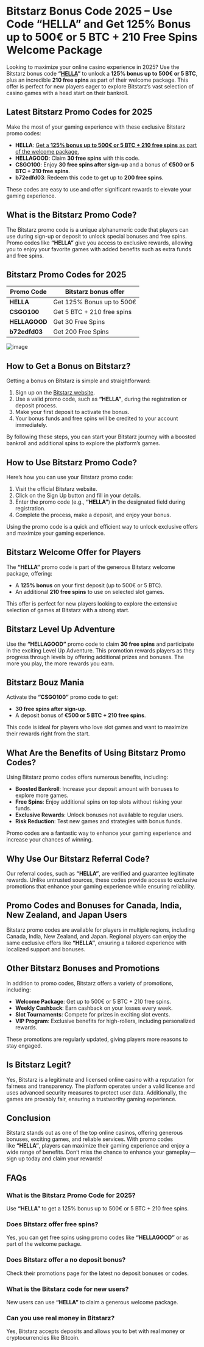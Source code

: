 # **Bitstarz Bonus Code 2025 – Use Code “HELLA” and Get 125% Bonus up to 500€ or 5 BTC + 210 Free Spins Welcome Package**

Looking to maximize your online casino experience in 2025? Use the Bitstarz bonus code **“**[**HELLA**](https://bs4.direct/b1778c498)**”** to unlock a **125% bonus up to 500€ or 5 BTC**, plus an incredible **210 free spins** as part of their welcome package. This offer is perfect for new players eager to explore Bitstarz’s vast selection of casino games with a head start on their bankroll.

## **Latest Bitstarz Promo Codes for 2025**

Make the most of your gaming experience with these exclusive Bitstarz promo codes:

*   **HELLA**: [Get a **125% bonus up to 500€ or 5 BTC + 210 free spins** as part of the welcome package.](https://bs4.direct/b1778c498)
*   **HELLAGOOD**: Claim **30 free spins** with this code.
*   **CSGO100**: Enjoy **30 free spins after sign-up** and a bonus of **€500 or 5 BTC + 210 free spins**.
*   **b72edfd03**: Redeem this code to get up to **200 free spins**.

These codes are easy to use and offer significant rewards to elevate your gaming experience.

## **What is the Bitstarz Promo Code?**

The Bitstarz promo code is a unique alphanumeric code that players can use during sign-up or deposit to unlock special bonuses and free spins. Promo codes like **“HELLA”** give you access to exclusive rewards, allowing you to enjoy your favorite games with added benefits such as extra funds and free spins.

## **Bitstarz** **Promo Codes for 2025**

| **Promo Code** | **Bitstarz bonus offer** |
| -------------- | -------------------------- |
| **HELLA** | Get 125% Bonus up to 500€|
| **CSGO100** | Get 5 BTC + 210 free spins|
| **HELLAGOOD** | Get 30 Free Spins|
| **b72edfd03** | Get 200 Free Spins|

![image](https://csgototem.com/wp-content/uploads/2020/07/bitstarz-promo-2.webp)

## **How to Get a Bonus on Bitstarz?**

Getting a bonus on Bitstarz is simple and straightforward:

1.  Sign up on the [Bitstarz website](https://bs4.direct/b1778c498).
2.  Use a valid promo code, such as **“HELLA”**, during the registration or deposit process.
3.  Make your first deposit to activate the bonus.
4.  Your bonus funds and free spins will be credited to your account immediately.

By following these steps, you can start your Bitstarz journey with a boosted bankroll and additional spins to explore the platform’s games.

## **How to Use Bitstarz Promo Code?**

Here’s how you can use your Bitstarz promo code:

1.  Visit the official Bitstarz website.
2.  Click on the Sign Up button and fill in your details.
3.  Enter the promo code (e.g., **“HELLA”**) in the designated field during registration.
4.  Complete the process, make a deposit, and enjoy your bonus.

Using the promo code is a quick and efficient way to unlock exclusive offers and maximize your gaming experience.

## **Bitstarz Welcome Offer for Players**

The **“HELLA”** promo code is part of the generous Bitstarz welcome package, offering:

*   A **125% bonus** on your first deposit (up to 500€ or 5 BTC).
*   An additional **210 free spins** to use on selected slot games.

This offer is perfect for new players looking to explore the extensive selection of games at Bitstarz with a strong start.

## **Bitstarz Level Up Adventure**

Use the **“HELLAGOOD”** promo code to claim **30 free spins** and participate in the exciting Level Up Adventure. This promotion rewards players as they progress through levels by offering additional prizes and bonuses. The more you play, the more rewards you earn.

## **Bitstarz Bouz Mania**

Activate the **“CSGO100”** promo code to get:

*   **30 free spins after sign-up**.
*   A deposit bonus of **€500 or 5 BTC + 210 free spins**.

This code is ideal for players who love slot games and want to maximize their rewards right from the start.

## **What Are the Benefits of Using Bitstarz Promo Codes?**

Using Bitstarz promo codes offers numerous benefits, including:

*   **Boosted Bankroll**: Increase your deposit amount with bonuses to explore more games.
*   **Free Spins**: Enjoy additional spins on top slots without risking your funds.
*   **Exclusive Rewards**: Unlock bonuses not available to regular users.
*   **Risk Reduction**: Test new games and strategies with bonus funds.

Promo codes are a fantastic way to enhance your gaming experience and increase your chances of winning.

## **Why Use Our Bitstarz Referral Code?**

Our referral codes, such as **“HELLA”**, are verified and guarantee legitimate rewards. Unlike untrusted sources, these codes provide access to exclusive promotions that enhance your gaming experience while ensuring reliability.

## **Promo Codes and Bonuses for Canada, India, New Zealand, and Japan Users**

Bitstarz promo codes are available for players in multiple regions, including Canada, India, New Zealand, and Japan. Regional players can enjoy the same exclusive offers like **“HELLA”**, ensuring a tailored experience with localized support and bonuses.

## **Other Bitstarz Bonuses and Promotions**

In addition to promo codes, Bitstarz offers a variety of promotions, including:

*   **Welcome Package**: Get up to 500€ or 5 BTC + 210 free spins.
*   **Weekly Cashback**: Earn cashback on your losses every week.
*   **Slot Tournaments**: Compete for prizes in exciting slot events.
*   **VIP Program**: Exclusive benefits for high-rollers, including personalized rewards.

These promotions are regularly updated, giving players more reasons to stay engaged.

## **Is Bitstarz Legit?**

Yes, Bitstarz is a legitimate and licensed online casino with a reputation for fairness and transparency. The platform operates under a valid license and uses advanced security measures to protect user data. Additionally, the games are provably fair, ensuring a trustworthy gaming experience.

## **Conclusion**

Bitstarz stands out as one of the top online casinos, offering generous bonuses, exciting games, and reliable services. With promo codes like **“HELLA”**, players can maximize their gaming experience and enjoy a wide range of benefits. Don’t miss the chance to enhance your gameplay—sign up today and claim your rewards!

## **FAQs**

### **What is the Bitstarz Promo Code for 2025?**

Use **“HELLA”** to get a 125% bonus up to 500€ or 5 BTC + 210 free spins.

### **Does Bitstarz offer free spins?**

Yes, you can get free spins using promo codes like **“HELLAGOOD”** or as part of the welcome package.

### **Does Bitstarz offer a no deposit bonus?**

Check their promotions page for the latest no deposit bonuses or codes.

### **What is the Bitstarz code for new users?**

New users can use **“HELLA”** to claim a generous welcome package.

### **Can you use real money in Bitstarz?**

Yes, Bitstarz accepts deposits and allows you to bet with real money or cryptocurrencies like Bitcoin.
